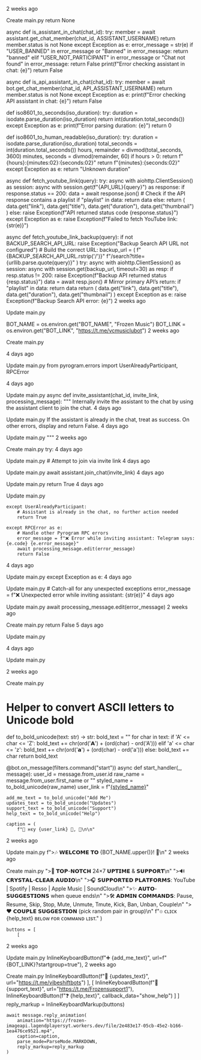 
2 weeks ago

Create main.py
        return None



async def is_assistant_in_chat(chat_id):
    try:
        member = await assistant.get_chat_member(chat_id, ASSISTANT_USERNAME)
        return member.status is not None
    except Exception as e:
        error_message = str(e)
        if "USER_BANNED" in error_message or "Banned" in error_message:
            return "banned"
        elif "USER_NOT_PARTICIPANT" in error_message or "Chat not found" in error_message:
            return False
        print(f"Error checking assistant in chat: {e}")
        return False

async def is_api_assistant_in_chat(chat_id):
    try:
        member = await bot.get_chat_member(chat_id, API_ASSISTANT_USERNAME)
        return member.status is not None
    except Exception as e:
        print(f"Error checking API assistant in chat: {e}")
        return False
    
def iso8601_to_seconds(iso_duration):
    try:
        duration = isodate.parse_duration(iso_duration)
        return int(duration.total_seconds())
    except Exception as e:
        print(f"Error parsing duration: {e}")
        return 0


def iso8601_to_human_readable(iso_duration):
    try:
        duration = isodate.parse_duration(iso_duration)
        total_seconds = int(duration.total_seconds())
        hours, remainder = divmod(total_seconds, 3600)
        minutes, seconds = divmod(remainder, 60)
        if hours > 0:
            return f"{hours}:{minutes:02}:{seconds:02}"
        return f"{minutes}:{seconds:02}"
    except Exception as e:
        return "Unknown duration"

async def fetch_youtube_link(query):
    try:
        async with aiohttp.ClientSession() as session:
            async with session.get(f"{API_URL}{query}") as response:
                if response.status == 200:
                    data = await response.json()
                    # Check if the API response contains a playlist
                    if "playlist" in data:
                        return data
                    else:
                        return (
                            data.get("link"),
                            data.get("title"),
                            data.get("duration"),
                            data.get("thumbnail")
                        )
                else:
                    raise Exception(f"API returned status code {response.status}")
    except Exception as e:
        raise Exception(f"Failed to fetch YouTube link: {str(e)}")


    
async def fetch_youtube_link_backup(query):
    if not BACKUP_SEARCH_API_URL:
        raise Exception("Backup Search API URL not configured")
    # Build the correct URL:
    backup_url = (
        f"{BACKUP_SEARCH_API_URL.rstrip('/')}"
        f"/search?title={urllib.parse.quote(query)}"
    )
    try:
        async with aiohttp.ClientSession() as session:
            async with session.get(backup_url, timeout=30) as resp:
                if resp.status != 200:
                    raise Exception(f"Backup API returned status {resp.status}")
                data = await resp.json()
                # Mirror primary API’s return:
                if "playlist" in data:
                    return data
                return (
                    data.get("link"),
                    data.get("title"),
                    data.get("duration"),
                    data.get("thumbnail")
                )
    except Exception as e:
        raise Exception(f"Backup Search API error: {e}")
2 weeks ago

Update main.py
    
BOT_NAME = os.environ.get("BOT_NAME", "Frozen Music")
BOT_LINK = os.environ.get("BOT_LINK", "https://t.me/vcmusiclubot")
2 weeks ago

Create main.py

4 days ago

Update main.py
from pyrogram.errors import UserAlreadyParticipant, RPCError

4 days ago

Update main.py
async def invite_assistant(chat_id, invite_link, processing_message):
    """
    Internally invite the assistant to the chat by using the assistant client to join the chat.
4 days ago

Update main.py
    If the assistant is already in the chat, treat as success.
    On other errors, display and return False.
4 days ago

Update main.py
    """
2 weeks ago

Create main.py
    try:
4 days ago

Update main.py
        # Attempt to join via invite link
4 days ago

Update main.py
        await assistant.join_chat(invite_link)
4 days ago

Update main.py
        return True
4 days ago

Update main.py

    except UserAlreadyParticipant:
        # Assistant is already in the chat, no further action needed
        return True

    except RPCError as e:
        # Handle other Pyrogram RPC errors
        error_message = f"❌ Error while inviting assistant: Telegram says: {e.code} {e.error_message}"
        await processing_message.edit(error_message)
        return False

4 days ago

Update main.py
    except Exception as e:
4 days ago

Update main.py
        # Catch-all for any unexpected exceptions
        error_message = f"❌ Unexpected error while inviting assistant: {str(e)}"
4 days ago

Update main.py
        await processing_message.edit(error_message)
2 weeks ago

Create main.py
        return False
5 days ago

Update main.py

4 days ago

Update main.py

2 weeks ago

Create main.py
# Helper to convert ASCII letters to Unicode bold
def to_bold_unicode(text: str) -> str:
    bold_text = ""
    for char in text:
        if 'A' <= char <= 'Z':
            bold_text += chr(ord('𝗔') + (ord(char) - ord('A')))
        elif 'a' <= char <= 'z':
            bold_text += chr(ord('𝗮') + (ord(char) - ord('a')))
        else:
            bold_text += char
    return bold_text

@bot.on_message(filters.command("start"))
async def start_handler(_, message):
    user_id = message.from_user.id
    raw_name = message.from_user.first_name or ""
    styled_name = to_bold_unicode(raw_name)
    user_link = f"[{styled_name}](tg://user?id={user_id})"

    add_me_text = to_bold_unicode("Add Me")
    updates_text = to_bold_unicode("Updates")
    support_text = to_bold_unicode("Support")
    help_text = to_bold_unicode("Help")

    caption = (
        f"👋 нєу {user_link} 💠, 🥀\n\n"
2 weeks ago

Update main.py
        f">🎶 𝗪𝗘𝗟𝗖𝗢𝗠𝗘 𝗧𝗢 {BOT_NAME.upper()}! 🎵\n"
2 weeks ago

Create main.py
        ">🚀 𝗧𝗢𝗣-𝗡𝗢𝗧𝗖𝗛 24×7 𝗨𝗣𝗧𝗜𝗠𝗘 & 𝗦𝗨𝗣𝗣𝗢𝗥𝗧\n"
        ">🔊 𝗖𝗥𝗬𝗦𝗧𝗔𝗟-𝗖𝗟𝗘𝗔𝗥 𝗔𝗨𝗗𝗜𝗢\n"
        ">🎧 𝗦𝗨𝗣𝗣𝗢𝗥𝗧𝗘𝗗 𝗣𝗟𝗔𝗧𝗙𝗢𝗥𝗠𝗦: YouTube | Spotify | Resso | Apple Music | SoundCloud\n"
        ">✨ 𝗔𝗨𝗧𝗢-𝗦𝗨𝗚𝗚𝗘𝗦𝗧𝗜𝗢𝗡𝗦 when queue ends\n"
        ">🛠️ 𝗔𝗗𝗠𝗜𝗡 𝗖𝗢𝗠𝗠𝗔𝗡𝗗𝗦: Pause, Resume, Skip, Stop, Mute, Unmute, Tmute, Kick, Ban, Unban, Couple\n"
        ">❤️ 𝗖𝗢𝗨𝗣𝗟𝗘 𝗦𝗨𝗚𝗚𝗘𝗦𝗧𝗜𝗢𝗡 (pick random pair in group)\n"
        f"๏ ᴄʟɪᴄᴋ {help_text} ʙᴇʟᴏᴡ ғᴏʀ ᴄᴏᴍᴍᴀɴᴅ ʟɪsᴛ."
    )

    buttons = [
        [
2 weeks ago

Update main.py
            InlineKeyboardButton(f"➕ {add_me_text}", url=f"{BOT_LINK}?startgroup=true"),
2 weeks ago

Create main.py
            InlineKeyboardButton(f"📢 {updates_text}", url="https://t.me/vibeshiftbots")
        ],
        [
            InlineKeyboardButton(f"💬 {support_text}", url="https://t.me/Frozensupport1"),
            InlineKeyboardButton(f"❓ {help_text}", callback_data="show_help")
        ]
    ]
    reply_markup = InlineKeyboardMarkup(buttons)

    await message.reply_animation(
        animation="https://frozen-imageapi.lagendplayersyt.workers.dev/file/2e483e17-05cb-45e2-b166-1ea476ce9521.mp4",
        caption=caption,
        parse_mode=ParseMode.MARKDOWN,
        reply_markup=reply_markup
    )
